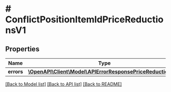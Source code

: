 # # ConflictPositionItemIdPriceReductionsV1

## Properties

Name | Type | Description | Notes
------------ | ------------- | ------------- | -------------
**errors** | [**\OpenAPI\Client\Model\APIErrorResponsePriceReductionsV1**](APIErrorResponsePriceReductionsV1.md) |  | [optional]

[[Back to Model list]](../../README.md#models) [[Back to API list]](../../README.md#endpoints) [[Back to README]](../../README.md)
